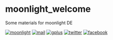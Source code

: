 moonlight_welcome
=================

Some materials for moonlight DE

[moonlight]: http://seosova.ru/moonlight/img/logo_welcomebig.png
[mail]: http://seosova.ru/moonlight/img/logo_mail.png
[gplus]: http://seosova.ru/moonlight/img/logo_gplus.png
[twitter]: http://seosova.ru/moonlight/img/logo_twitter.png
[facebook]: http://seosova.ru/moonlight/img/logo_facebook.png

[moonlight-blog]: http://moonlightde.blogspot.ru/
[link-mail]: http://freelists.org/list/moonlight_desktop
[link-gplus]: https://plus.google.com/u/0/106073381586416542932
[link-twitter]: https://twitter.com/moonlightDE
[link-facebook]: https://www.facebook.com/moonlightDE


[![moonlight]][moonlight-blog]
[![mail]][link-mail]
[![gplus]][link-gplus]
[![twitter]][link-twitter]
[![facebook]][link-facebook] 
